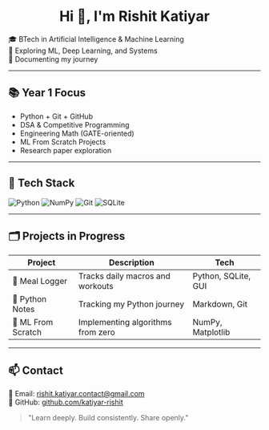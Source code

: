 <h1 align="center">Hi 👋, I'm Rishit Katiyar</h1>

🎓 BTech in Artificial Intelligence & Machine Learning  
🧠 Exploring ML, Deep Learning, and Systems  
🚀 Documenting my journey

---

## 📚 Year 1 Focus
- Python + Git + GitHub
- DSA & Competitive Programming
- Engineering Math (GATE-oriented)
- ML From Scratch Projects
- Research paper exploration

---

## 🔧 Tech Stack

![Python](https://img.shields.io/badge/-Python-3776AB?logo=python&logoColor=white&style=flat)
![NumPy](https://img.shields.io/badge/-NumPy-013243?logo=numpy&logoColor=white&style=flat)
![Git](https://img.shields.io/badge/-Git-F05032?logo=git&logoColor=white&style=flat)
![SQLite](https://img.shields.io/badge/-SQLite-003B57?logo=sqlite&logoColor=white&style=flat)

---

## 🗂️ Projects in Progress

| Project | Description | Tech |
|--------|-------------|------|
| 🥗 Meal Logger | Tracks daily macros and workouts | Python, SQLite, GUI |
| 📄 Python Notes | Tracking my Python journey | Markdown, Git |
| 🧠 ML From Scratch | Implementing algorithms from zero | NumPy, Matplotlib |

---

## 📫 Contact

📧 Email: [rishit.katiyar.contact@gmail.com](mailto:rishit.katiyar.contact@gmail.com)  
🔗 GitHub: [github.com/katiyar-rishit](https://github.com/katiyar-rishit)

> "Learn deeply. Build consistently. Share openly."
